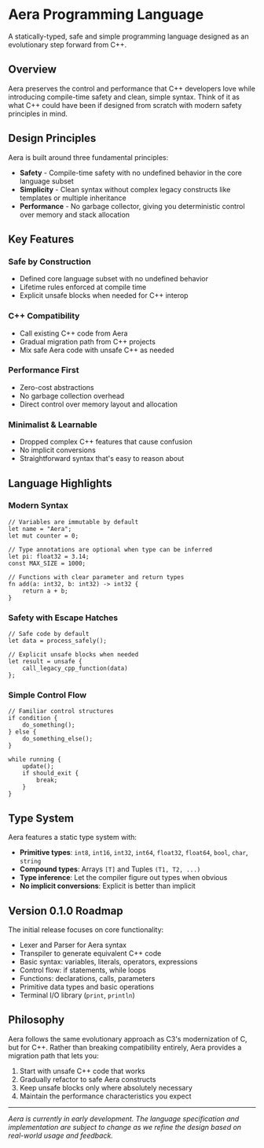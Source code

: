 # Aera Programming Language

A statically-typed, safe and simple programming language designed as an evolutionary step forward from C++.

## Overview

Aera preserves the control and performance that C++ developers love while introducing compile-time safety and clean, simple syntax. Think of it as what C++ could have been if designed from scratch with modern safety principles in mind.

## Design Principles

Aera is built around three fundamental principles:

- **Safety** - Compile-time safety with no undefined behavior in the core language subset
- **Simplicity** - Clean syntax without complex legacy constructs like templates or multiple inheritance  
- **Performance** - No garbage collector, giving you deterministic control over memory and stack allocation

## Key Features

### Safe by Construction
- Defined core language subset with no undefined behavior
- Lifetime rules enforced at compile time
- Explicit unsafe blocks when needed for C++ interop

### C++ Compatibility  
- Call existing C++ code from Aera
- Gradual migration path from C++ projects
- Mix safe Aera code with unsafe C++ as needed

### Performance First
- Zero-cost abstractions
- No garbage collection overhead
- Direct control over memory layout and allocation

### Minimalist & Learnable
- Dropped complex C++ features that cause confusion
- No implicit conversions
- Straightforward syntax that's easy to reason about

## Language Highlights

### Modern Syntax
```aera
// Variables are immutable by default
let name = "Aera";
let mut counter = 0;

// Type annotations are optional when type can be inferred
let pi: float32 = 3.14;
const MAX_SIZE = 1000;

// Functions with clear parameter and return types
fn add(a: int32, b: int32) -> int32 {
    return a + b;
}
```

### Safety with Escape Hatches
```aera
// Safe code by default
let data = process_safely();

// Explicit unsafe blocks when needed
let result = unsafe {
    call_legacy_cpp_function(data)
};
```

### Simple Control Flow
```aera
// Familiar control structures
if condition {
    do_something();
} else {
    do_something_else();
}

while running {
    update();
    if should_exit {
        break;
    }
}
```

## Type System

Aera features a static type system with:

- **Primitive types**: `int8`, `int16`, `int32`, `int64`, `float32`, `float64`, `bool`, `char`, `string`
- **Compound types**: Arrays `[T]` and Tuples `(T1, T2, ...)`
- **Type inference**: Let the compiler figure out types when obvious
- **No implicit conversions**: Explicit is better than implicit

## Version 0.1.0 Roadmap

The initial release focuses on core functionality:

- Lexer and Parser for Aera syntax
- Transpiler to generate equivalent C++ code  
- Basic syntax: variables, literals, operators, expressions
- Control flow: if statements, while loops
- Functions: declarations, calls, parameters
- Primitive data types and basic operations
- Terminal I/O library (`print`, `println`)

## Philosophy

Aera follows the same evolutionary approach as C3's modernization of C, but for C++. Rather than breaking compatibility entirely, Aera provides a migration path that lets you:

1. Start with unsafe C++ code that works
2. Gradually refactor to safe Aera constructs
3. Keep unsafe blocks only where absolutely necessary
4. Maintain the performance characteristics you expect

---

*Aera is currently in early development. The language specification and implementation are subject to change as we refine the design based on real-world usage and feedback.*
